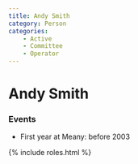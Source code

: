 ```yaml
---
title: Andy Smith
category: Person
categories:
    - Active
    - Committee
    - Operator
---
```

# Andy Smith
### Events
- First year at Meany: before 2003

{% include roles.html %}